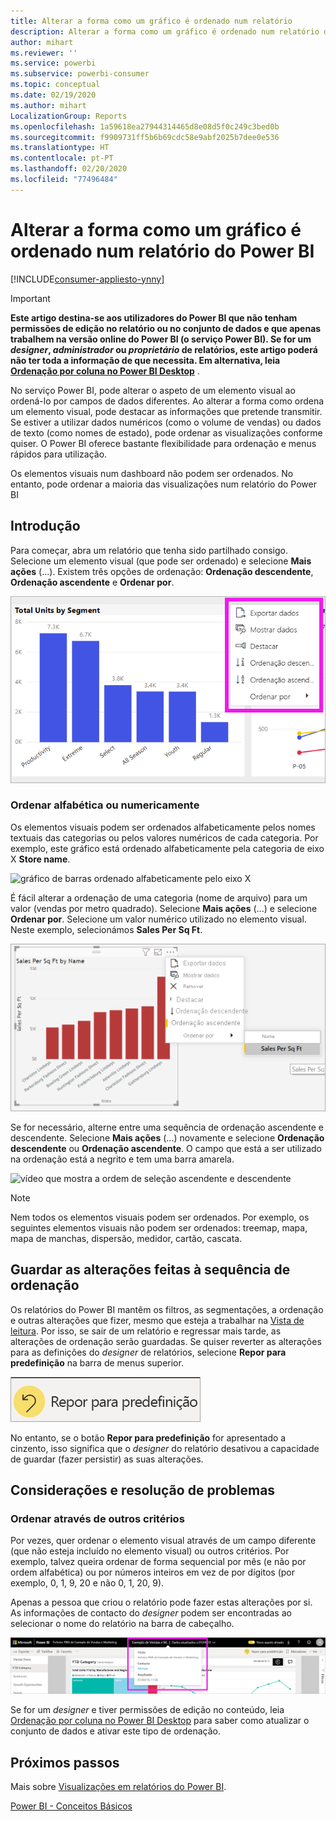 ```yaml
---
title: Alterar a forma como um gráfico é ordenado num relatório
description: Alterar a forma como um gráfico é ordenado num relatório do Power BI
author: mihart
ms.reviewer: ''
ms.service: powerbi
ms.subservice: powerbi-consumer
ms.topic: conceptual
ms.date: 02/19/2020
ms.author: mihart
LocalizationGroup: Reports
ms.openlocfilehash: 1a59618ea27944314465d8e08d5f0c249c3bed0b
ms.sourcegitcommit: f9909731ff5b6b69cdc58e9abf2025b7dee0e536
ms.translationtype: HT
ms.contentlocale: pt-PT
ms.lasthandoff: 02/20/2020
ms.locfileid: "77496484"
---
```

# <a name="change-how-a-chart-is-sorted-in-a-power-bi-report"></a>Alterar a forma como um gráfico é ordenado num relatório do Power BI

[!INCLUDE[consumer-appliesto-ynny](../includes/consumer-appliesto-ynny.md)]


> [!IMPORTANT]
> **Este artigo destina-se aos utilizadores do Power BI que não tenham permissões de edição no relatório ou no conjunto de dados e que apenas trabalhem na versão online do Power BI (o serviço Power BI). Se for um *designer*, *administrador* ou *proprietário* de relatórios, este artigo poderá não ter toda a informação de que necessita. Em alternativa, leia [Ordenação por coluna no Power BI Desktop](../desktop-sort-by-column.md)** .

No serviço Power BI, pode alterar o aspeto de um elemento visual ao ordená-lo por campos de dados diferentes. Ao alterar a forma como ordena um elemento visual, pode destacar as informações que pretende transmitir. Se estiver a utilizar dados numéricos (como o volume de vendas) ou dados de texto (como nomes de estado), pode ordenar as visualizações conforme quiser. O Power BI oferece bastante flexibilidade para ordenação e menus rápidos para utilização. 

Os elementos visuais num dashboard não podem ser ordenados. No entanto, pode ordenar a maioria das visualizações num relatório do Power BI 

## <a name="get-started"></a>Introdução

Para começar, abra um relatório que tenha sido partilhado consigo. Selecione um elemento visual (que pode ser ordenado) e selecione **Mais ações** (...).  Existem três opções de ordenação: **Ordenação descendente**, **Ordenação ascendente** e **Ordenar por**. 
    

![gráfico de barras ordenado alfabeticamente pelo eixo X](media/end-user-change-sort/power-bi-more-actions.png)

### <a name="sort-alphabetically-or-numerically"></a>Ordenar alfabética ou numericamente

Os elementos visuais podem ser ordenados alfabeticamente pelos nomes textuais das categorias ou pelos valores numéricos de cada categoria. Por exemplo, este gráfico está ordenado alfabeticamente pela categoria de eixo X **Store name**.

![gráfico de barras ordenado alfabeticamente pelo eixo X](media/end-user-change-sort/powerbi-sort-category.png)

É fácil alterar a ordenação de uma categoria (nome de arquivo) para um valor (vendas por metro quadrado). Selecione **Mais ações** (...) e selecione **Ordenar por**. Selecione um valor numérico utilizado no elemento visual.  Neste exemplo, selecionámos **Sales Per Sq Ft**.

![Captura de ecrã a mostrar a seleção da opção Ordenar por e, em seguida, um valor](media/end-user-change-sort/power-bi-sort-value.png)

Se for necessário, alterne entre uma sequência de ordenação ascendente e descendente.  Selecione **Mais ações** (...) novamente e selecione **Ordenação descendente** ou **Ordenação ascendente**. O campo que está a ser utilizado na ordenação está a negrito e tem uma barra amarela.

   ![vídeo que mostra a ordem de seleção ascendente e descendente](media/end-user-change-sort/sort.gif)

> [!NOTE]
> Nem todos os elementos visuais podem ser ordenados. Por exemplo, os seguintes elementos visuais não podem ser ordenados: treemap, mapa, mapa de manchas, dispersão, medidor, cartão, cascata.

## <a name="saving-changes-you-make-to-sort-order"></a>Guardar as alterações feitas à sequência de ordenação
Os relatórios do Power BI mantêm os filtros, as segmentações, a ordenação e outras alterações que fizer, mesmo que esteja a trabalhar na [Vista de leitura](end-user-reading-view.md). Por isso, se sair de um relatório e regressar mais tarde, as alterações de ordenação serão guardadas.  Se quiser reverter as alterações para as definições do *designer* de relatórios, selecione **Repor para predefinição** na barra de menus superior. 

![Ordenação persistente](media/end-user-change-sort/power-bi-reset.png)

No entanto, se o botão **Repor para predefinição** for apresentado a cinzento, isso significa que o *designer* do relatório desativou a capacidade de guardar (fazer persistir) as suas alterações.

<a name="other"></a>
## <a name="considerations-and-troubleshooting"></a>Considerações e resolução de problemas

### <a name="sorting-using-other-criteria"></a>Ordenar através de outros critérios
Por vezes, quer ordenar o elemento visual através de um campo diferente (que não esteja incluído no elemento visual) ou outros critérios.  Por exemplo, talvez queira ordenar de forma sequencial por mês (e não por ordem alfabética) ou por números inteiros em vez de por dígitos (por exemplo, 0, 1, 9, 20 e não 0, 1, 20, 9).  

Apenas a pessoa que criou o relatório pode fazer estas alterações por si. As informações de contacto do *designer* podem ser encontradas ao selecionar o nome do relatório na barra de cabeçalho.

![Lista pendente a mostrar informações de contacto](media/end-user-change-sort/power-bi-contact.png)

Se for um *designer* e tiver permissões de edição no conteúdo, leia [Ordenação por coluna no Power BI Desktop](../desktop-sort-by-column.md) para saber como atualizar o conjunto de dados e ativar este tipo de ordenação.

## <a name="next-steps"></a>Próximos passos
Mais sobre [Visualizações em relatórios do Power BI](end-user-visualizations.md).

[Power BI - Conceitos Básicos](end-user-basic-concepts.md)
